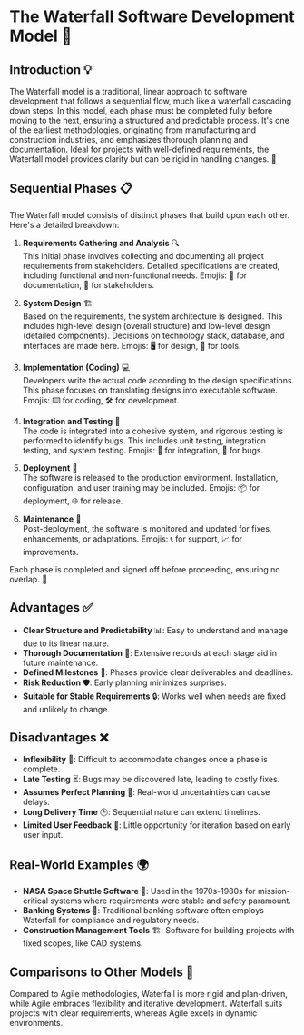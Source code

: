 # The Waterfall Software Development Model 🌊

## Introduction 💡
The Waterfall model is a traditional, linear approach to software development that follows a sequential flow, much like a waterfall cascading down steps. In this model, each phase must be completed fully before moving to the next, ensuring a structured and predictable process. It's one of the earliest methodologies, originating from manufacturing and construction industries, and emphasizes thorough planning and documentation. Ideal for projects with well-defined requirements, the Waterfall model provides clarity but can be rigid in handling changes. 🚀

## Sequential Phases 📋
The Waterfall model consists of distinct phases that build upon each other. Here's a detailed breakdown:

1. **Requirements Gathering and Analysis** 🔍  
   This initial phase involves collecting and documenting all project requirements from stakeholders. Detailed specifications are created, including functional and non-functional needs. Emojis: 📝 for documentation, 👥 for stakeholders.

2. **System Design** 🏗️  
   Based on the requirements, the system architecture is designed. This includes high-level design (overall structure) and low-level design (detailed components). Decisions on technology stack, database, and interfaces are made here. Emojis: 🖥️ for design, 🔧 for tools.

3. **Implementation (Coding)** 💻  
   Developers write the actual code according to the design specifications. This phase focuses on translating designs into executable software. Emojis: ⌨️ for coding, 🛠️ for development.

4. **Integration and Testing** 🧪  
   The code is integrated into a cohesive system, and rigorous testing is performed to identify bugs. This includes unit testing, integration testing, and system testing. Emojis: 🔗 for integration, 🐛 for bugs.

5. **Deployment** 🚀  
   The software is released to the production environment. Installation, configuration, and user training may be included. Emojis: 📦 for deployment, 🌐 for release.

6. **Maintenance** 🔧  
   Post-deployment, the software is monitored and updated for fixes, enhancements, or adaptations. Emojis: 📞 for support, 📈 for improvements.

Each phase is completed and signed off before proceeding, ensuring no overlap. 📅

## Advantages ✅
- **Clear Structure and Predictability** 📊: Easy to understand and manage due to its linear nature.
- **Thorough Documentation** 📄: Extensive records at each stage aid in future maintenance.
- **Defined Milestones** 🎯: Phases provide clear deliverables and deadlines.
- **Risk Reduction** 🛡️: Early planning minimizes surprises.
- **Suitable for Stable Requirements** 🔒: Works well when needs are fixed and unlikely to change.

## Disadvantages ❌
- **Inflexibility** 🔄: Difficult to accommodate changes once a phase is complete.
- **Late Testing** ⏳: Bugs may be discovered late, leading to costly fixes.
- **Assumes Perfect Planning** 🤔: Real-world uncertainties can cause delays.
- **Long Delivery Time** 🕒: Sequential nature can extend timelines.
- **Limited User Feedback** 👤: Little opportunity for iteration based on early user input.

## Real-World Examples 🌍
- **NASA Space Shuttle Software** 🚀: Used in the 1970s-1980s for mission-critical systems where requirements were stable and safety paramount.
- **Banking Systems** 🏦: Traditional banking software often employs Waterfall for compliance and regulatory needs.
- **Construction Management Tools** 🏗️: Software for building projects with fixed scopes, like CAD systems.

## Comparisons to Other Models 🔄
Compared to Agile methodologies, Waterfall is more rigid and plan-driven, while Agile embraces flexibility and iterative development. Waterfall suits projects with clear requirements, whereas Agile excels in dynamic environments.